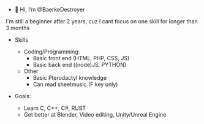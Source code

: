 - 👋 Hi, I’m @BaerkeDestroyer



I'm still a beginner after 2 years, cuz I cant focus on one skill for longer than 3 months


- Skills
  - Coding/Programming:  
    - Basic front end (HTML, PHP, CSS, JS)
    - Basic back end ((node)JS, PYTHON)
  - Other
    - Basic Pterodactyl knowledge
    - Can read sheetmusic (F key only)
 
- Goals:
   - Learn C, C++, C#, RUST
  - Get better at Blender, Video editing, Unity/Unreal Engine

<!---
BaerkeDestroyer/BaerkeDestroyer is a ✨ special ✨ repository because its `README.md` (this file) appears on your GitHub profile.
You can click the Preview link to take a look at your changes.
--->
